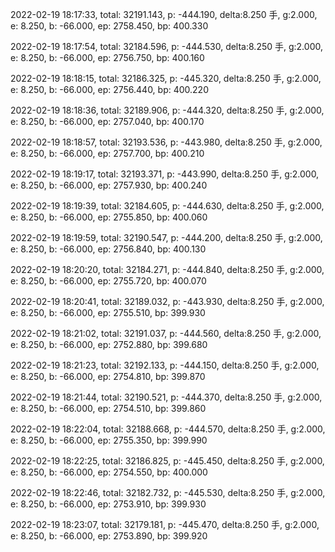 2022-02-19 18:17:33, total: 32191.143, p: -444.190, delta:8.250 手, g:2.000, e: 8.250, b: -66.000, ep: 2758.450, bp: 400.330

2022-02-19 18:17:54, total: 32184.596, p: -444.530, delta:8.250 手, g:2.000, e: 8.250, b: -66.000, ep: 2756.750, bp: 400.160

2022-02-19 18:18:15, total: 32186.325, p: -445.320, delta:8.250 手, g:2.000, e: 8.250, b: -66.000, ep: 2756.440, bp: 400.220

2022-02-19 18:18:36, total: 32189.906, p: -444.320, delta:8.250 手, g:2.000, e: 8.250, b: -66.000, ep: 2757.040, bp: 400.170

2022-02-19 18:18:57, total: 32193.536, p: -443.980, delta:8.250 手, g:2.000, e: 8.250, b: -66.000, ep: 2757.700, bp: 400.210

2022-02-19 18:19:17, total: 32193.371, p: -443.990, delta:8.250 手, g:2.000, e: 8.250, b: -66.000, ep: 2757.930, bp: 400.240

2022-02-19 18:19:39, total: 32184.605, p: -444.630, delta:8.250 手, g:2.000, e: 8.250, b: -66.000, ep: 2755.850, bp: 400.060

2022-02-19 18:19:59, total: 32190.547, p: -444.200, delta:8.250 手, g:2.000, e: 8.250, b: -66.000, ep: 2756.840, bp: 400.130

2022-02-19 18:20:20, total: 32184.271, p: -444.840, delta:8.250 手, g:2.000, e: 8.250, b: -66.000, ep: 2755.720, bp: 400.070

2022-02-19 18:20:41, total: 32189.032, p: -443.930, delta:8.250 手, g:2.000, e: 8.250, b: -66.000, ep: 2755.510, bp: 399.930

2022-02-19 18:21:02, total: 32191.037, p: -444.560, delta:8.250 手, g:2.000, e: 8.250, b: -66.000, ep: 2752.880, bp: 399.680

2022-02-19 18:21:23, total: 32192.133, p: -444.150, delta:8.250 手, g:2.000, e: 8.250, b: -66.000, ep: 2754.810, bp: 399.870

2022-02-19 18:21:44, total: 32190.521, p: -444.370, delta:8.250 手, g:2.000, e: 8.250, b: -66.000, ep: 2754.510, bp: 399.860

2022-02-19 18:22:04, total: 32188.668, p: -444.570, delta:8.250 手, g:2.000, e: 8.250, b: -66.000, ep: 2755.350, bp: 399.990

2022-02-19 18:22:25, total: 32186.825, p: -445.450, delta:8.250 手, g:2.000, e: 8.250, b: -66.000, ep: 2754.550, bp: 400.000

2022-02-19 18:22:46, total: 32182.732, p: -445.530, delta:8.250 手, g:2.000, e: 8.250, b: -66.000, ep: 2753.910, bp: 399.930

2022-02-19 18:23:07, total: 32179.181, p: -445.470, delta:8.250 手, g:2.000, e: 8.250, b: -66.000, ep: 2753.890, bp: 399.920